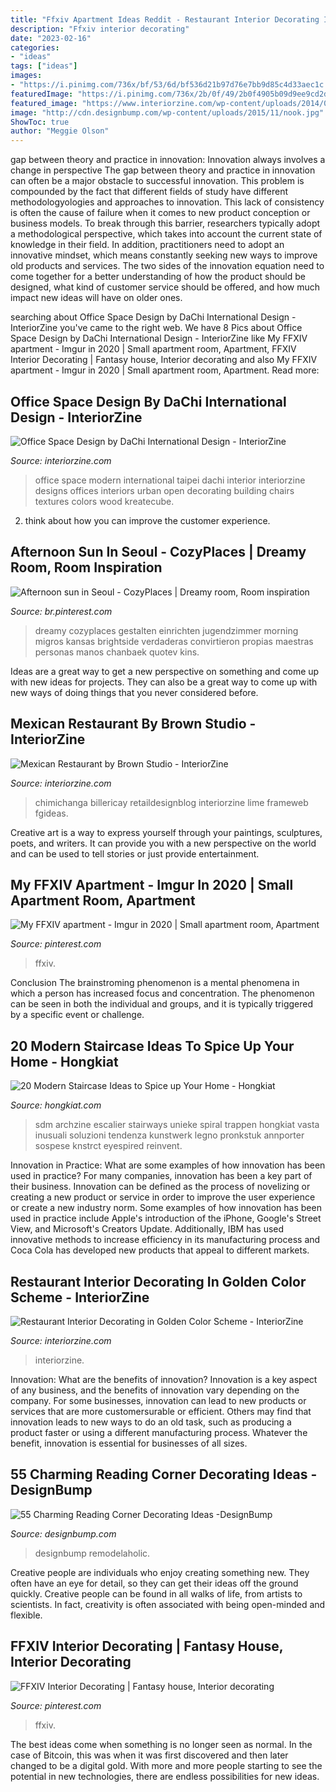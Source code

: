 ```yaml
---
title: "Ffxiv Apartment Ideas Reddit - Restaurant Interior Decorating In Golden Color Scheme"
description: "Ffxiv interior decorating"
date: "2023-02-16"
categories:
- "ideas"
tags: ["ideas"]
images:
- "https://i.pinimg.com/736x/bf/53/6d/bf536d21b97d76e7bb9d85c4d33aec1c.jpg"
featuredImage: "https://i.pinimg.com/736x/2b/0f/49/2b0f4905b09d9ee9cd2da77f3664b300.jpg"
featured_image: "https://www.interiorzine.com/wp-content/uploads/2014/02/golden-colour-restaurant-decor-1.jpg"
image: "http://cdn.designbump.com/wp-content/uploads/2015/11/nook.jpg"
ShowToc: true
author: "Meggie Olson"
---
```



gap between theory and practice in innovation: Innovation always involves a change in perspective
The gap between theory and practice in innovation can often be a major obstacle to successful innovation. This problem is compounded by the fact that different fields of study have different methodologyologies and approaches to innovation. This lack of consistency is often the cause of failure when it comes to new product conception or business models. To break through this barrier, researchers typically adopt a methodological perspective, which takes into account the current state of knowledge in their field. In addition, practitioners need to adopt an innovative mindset, which means constantly seeking new ways to improve old products and services. The two sides of the innovation equation need to come together for a better understanding of how the product should be designed, what kind of customer service should be offered, and how much impact new ideas will have on older ones.

	

		
searching about Office Space Design by DaChi International Design - InteriorZine you've came to the right web. We have 8 Pics about Office Space Design by DaChi International Design - InteriorZine like My FFXIV apartment - Imgur in 2020 | Small apartment room, Apartment, FFXIV Interior Decorating | Fantasy house, Interior decorating and also My FFXIV apartment - Imgur in 2020 | Small apartment room, Apartment. Read more:
		
    
## Office Space Design By DaChi International Design - InteriorZine

<img loading=lazy src="https://www.interiorzine.com/wp-content/uploads/2015/06/modern-office-space-taipei-8.jpg" onerror="this.onerror=null;this.src='https://tse2.mm.bing.net/th?id=OIP.qmFodCutdhEDblYmQusYvQHaGE&amp;pid=15.1';" alt="Office Space Design by DaChi International Design - InteriorZine">

_Source: interiorzine.com_

>office space modern international taipei dachi interior interiorzine designs offices interiors urban open decorating building chairs textures colors wood kreatecube. 

	

2. think about how you can improve the customer experience.

    
## Afternoon Sun In Seoul - CozyPlaces | Dreamy Room, Room Inspiration

<img loading=lazy src="https://i.pinimg.com/736x/bf/53/6d/bf536d21b97d76e7bb9d85c4d33aec1c.jpg" onerror="this.onerror=null;this.src='https://tse4.mm.bing.net/th?id=OIP.L7Hp2oJbf9as5Mc69AEl1gHaJO&amp;pid=15.1';" alt="Afternoon sun in Seoul - CozyPlaces | Dreamy room, Room inspiration">

_Source: br.pinterest.com_

>dreamy cozyplaces gestalten einrichten jugendzimmer morning migros kansas brightside verdaderas convirtieron propias maestras personas manos chanbaek quotev kins. 

	

Ideas are a great way to get a new perspective on something and come up with new ideas for projects. They can also be a great way to come up with new ways of doing things that you never considered before.

    
## Mexican Restaurant By Brown Studio - InteriorZine

<img loading=lazy src="https://www.interiorzine.com/wp-content/uploads/2012/12/mexican-restaurant-interior.jpg" onerror="this.onerror=null;this.src='https://tse1.mm.bing.net/th?id=OIP.CQ3C8qFpZ-vpmHAh4tM4BgHaFt&amp;pid=15.1';" alt="Mexican Restaurant by Brown Studio - InteriorZine">

_Source: interiorzine.com_

>chimichanga billericay retaildesignblog interiorzine lime frameweb fgideas. 

	

Creative art is a way to express yourself through your paintings, sculptures, poets, and writers. It can provide you with a new perspective on the world and can be used to tell stories or just provide entertainment.

    
## My FFXIV Apartment - Imgur In 2020 | Small Apartment Room, Apartment

<img loading=lazy src="https://i.pinimg.com/736x/2b/0f/49/2b0f4905b09d9ee9cd2da77f3664b300.jpg" onerror="this.onerror=null;this.src='https://tse3.mm.bing.net/th?id=OIP.lTfktEBmML8j03ZKTJyPBwHaEK&amp;pid=15.1';" alt="My FFXIV apartment - Imgur in 2020 | Small apartment room, Apartment">

_Source: pinterest.com_

>ffxiv. 

	

Conclusion
The brainstroming phenomenon is a mental phenomena in which a person has increased focus and concentration. The phenomenon can be seen in both the individual and groups, and it is typically triggered by a specific event or challenge.

    
## 20 Modern Staircase Ideas To Spice Up Your Home - Hongkiat

<img loading=lazy src="https://assets.hongkiat.com/uploads/modern-staircase-designs/apartment-in-mumbai-1.jpg" onerror="this.onerror=null;this.src='https://tse1.mm.bing.net/th?id=OIP.i47eWKqRpoiT9cML_53ahgHaKq&amp;pid=15.1';" alt="20 Modern Staircase Ideas to Spice up Your Home - Hongkiat">

_Source: hongkiat.com_

>sdm archzine escalier stairways unieke spiral trappen hongkiat vasta inusuali soluzioni tendenza kunstwerk legno pronkstuk annporter sospese knstrct eyespired reinvent. 

	

Innovation in Practice: What are some examples of how innovation has been used in practice?
For many companies, innovation has been a key part of their business. Innovation can be defined as the process of novelizing or creating a new product or service in order to improve the user experience or create a new industry norm. 
Some examples of how innovation has been used in practice include Apple's introduction of the iPhone, Google's Street View, and Microsoft's Creators Update. Additionally, IBM has used innovative methods to increase efficiency in its manufacturing process and Coca Cola has developed new products that appeal to different markets.

    
## Restaurant Interior Decorating In Golden Color Scheme - InteriorZine

<img loading=lazy src="https://www.interiorzine.com/wp-content/uploads/2014/02/golden-colour-restaurant-decor-1.jpg" onerror="this.onerror=null;this.src='https://tse3.mm.bing.net/th?id=OIP.NZAM2BZNtzrl2qjgYCWMhwHaJE&amp;pid=15.1';" alt="Restaurant Interior Decorating in Golden Color Scheme - InteriorZine">

_Source: interiorzine.com_

>interiorzine. 

	

Innovation: What are the benefits of innovation?
Innovation is a key aspect of any business, and the benefits of innovation vary depending on the company. For some businesses, innovation can lead to new products or services that are more customersurable or efficient. Others may find that innovation leads to new ways to do an old task, such as producing a product faster or using a different manufacturing process. Whatever the benefit, innovation is essential for businesses of all sizes.

    
## 55 Charming Reading Corner Decorating Ideas -DesignBump

<img loading=lazy src="http://cdn.designbump.com/wp-content/uploads/2015/11/nook.jpg" onerror="this.onerror=null;this.src='https://tse4.mm.bing.net/th?id=OIP._wpp7ETf3qQe6zLaXBImCAHaKA&amp;pid=15.1';" alt="55 Charming Reading Corner Decorating Ideas -DesignBump">

_Source: designbump.com_

>designbump remodelaholic. 

	

Creative people are individuals who enjoy creating something new. They often have an eye for detail, so they can get their ideas off the ground quickly. Creative people can be found in all walks of life, from artists to scientists. In fact, creativity is often associated with being open-minded and flexible.

    
## FFXIV Interior Decorating | Fantasy House, Interior Decorating

<img loading=lazy src="https://i.pinimg.com/736x/a7/59/58/a75958b9c8e5256e3f7c7f34ba930d29.jpg" onerror="this.onerror=null;this.src='https://tse1.mm.bing.net/th?id=OIP.CUVILmKIsa9mt6yiMhBezAHaEK&amp;pid=15.1';" alt="FFXIV Interior Decorating | Fantasy house, Interior decorating">

_Source: pinterest.com_

>ffxiv. 

	

The best ideas come when something is no longer seen as normal. In the case of Bitcoin, this was when it was first discovered and then later changed to be a digital gold. With more and more people starting to see the potential in new technologies, there are endless possibilities for new ideas.


